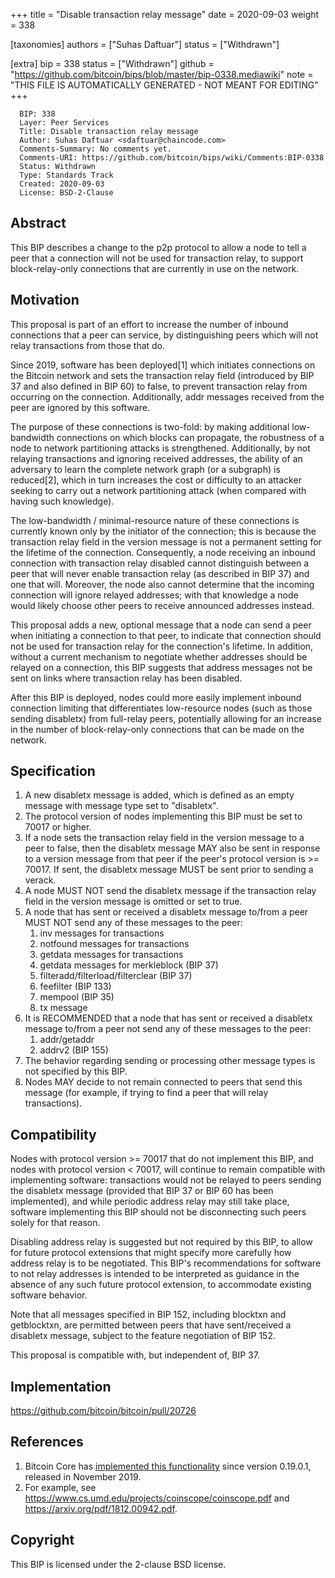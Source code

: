 
+++
title = "Disable transaction relay message"
date = 2020-09-03
weight = 338

[taxonomies]
authors = ["Suhas Daftuar"]
status = ["Withdrawn"]

[extra]
bip = 338
status = ["Withdrawn"]
github = "https://github.com/bitcoin/bips/blob/master/bip-0338.mediawiki"
note = "THIS FILE IS AUTOMATICALLY GENERATED - NOT MEANT FOR EDITING"
+++

```
  BIP: 338
  Layer: Peer Services
  Title: Disable transaction relay message
  Author: Suhas Daftuar <sdaftuar@chaincode.com>
  Comments-Summary: No comments yet.
  Comments-URI: https://github.com/bitcoin/bips/wiki/Comments:BIP-0338
  Status: Withdrawn
  Type: Standards Track
  Created: 2020-09-03
  License: BSD-2-Clause
```

<h2>Abstract</h2>


This BIP describes a change to the p2p protocol to allow a node to tell a peer
that a connection will not be used for transaction relay, to support
block-relay-only connections that are currently in use on the network.

<h2>Motivation</h2>


This proposal is part of an effort to increase the number of inbound
connections that a peer can service, by distinguishing peers which will not
relay transactions from those that do.

Since 2019, software has been deployed[1] which initiates
connections on the Bitcoin network and sets the transaction relay field
(introduced by BIP 37 and also defined in BIP 60) to false, to prevent
transaction relay from occurring on the connection. Additionally, addr messages
received from the peer are ignored by this software.

The purpose of these connections is two-fold: by making additional
low-bandwidth connections on which blocks can propagate, the robustness of a
node to network partitioning attacks is strengthened.  Additionally, by not
relaying transactions and ignoring received addresses, the ability of an
adversary to learn the complete network graph (or a subgraph) is reduced[2],
which in turn increases the cost or difficulty to an attacker seeking to carry
out a network partitioning attack (when compared with having such knowledge).

The low-bandwidth / minimal-resource nature of these connections is currently
known only by the initiator of the connection; this is because the transaction
relay field in the version message is not a permanent setting for the lifetime
of the connection.  Consequently, a node receiving an inbound connection with
transaction relay disabled cannot distinguish between a peer that will never
enable transaction relay (as described in BIP 37) and one that will.  Moreover,
the node also cannot determine that the incoming connection will ignore relayed
addresses; with that knowledge a node would likely choose other peers to
receive announced addresses instead.

This proposal adds a new, optional message that a node can send a peer when
initiating a connection to that peer, to indicate that connection should not be
used for transaction relay for the connection's lifetime. In addition, without
a current mechanism to negotiate whether addresses should be relayed on a
connection, this BIP suggests that address messages not be sent on links where
transaction relay has been disabled.

After this BIP is deployed, nodes could more easily implement inbound
connection limiting that differentiates low-resource nodes (such as those
sending disabletx) from full-relay peers, potentially allowing for an increase
in the number of block-relay-only connections that can be made on the network.

<h2>Specification</h2>


1.  A new disabletx message is added, which is defined as an empty message with message type set to "disabletx".
1.  The protocol version of nodes implementing this BIP must be set to 70017 or higher.
1.  If a node sets the transaction relay field in the version message to a peer to false, then the disabletx message MAY also be sent in response to a version message from that peer if the peer's protocol version is >= 70017. If sent, the disabletx message MUST be sent prior to sending a verack.
1.  A node MUST NOT send the disabletx message if the transaction relay field in the version message is omitted or set to true.
1.  A node that has sent or received a disabletx message to/from a peer MUST NOT send any of these messages to the peer:
    1.  inv messages for transactions
    1.  notfound messages for transactions
    1.  getdata messages for transactions
    1.  getdata messages for merkleblock (BIP 37)
    1.  filteradd/filterload/filterclear (BIP 37)
    1.  feefilter (BIP 133)
    1.  mempool (BIP 35)
    1.  tx message
1.  It is RECOMMENDED that a node that has sent or received a disabletx message to/from a peer not send any of these messages to the peer:
    1.  addr/getaddr
    1.  addrv2 (BIP 155)
1.  The behavior regarding sending or processing other message types is not specified by this BIP.
1.  Nodes MAY decide to not remain connected to peers that send this message (for example, if trying to find a peer that will relay transactions).


<h2>Compatibility</h2>


Nodes with protocol version >= 70017 that do not implement this BIP, and nodes
with protocol version < 70017, will continue to remain compatible with
implementing software: transactions would not be relayed to peers sending the
disabletx message (provided that BIP 37 or BIP 60 has been implemented), and while
periodic address relay may still take place, software implementing this BIP
should not be disconnecting such peers solely for that reason.

Disabling address relay is suggested but not required by this BIP, to allow for
future protocol extensions that might specify more carefully how address relay
is to be negotiated. This BIP's recommendations for software to not relay
addresses is intended to be interpreted as guidance in the absence of any such
future protocol extension, to accommodate existing software behavior.

Note that all messages specified in BIP 152, including blocktxn and
getblocktxn, are permitted between peers that have sent/received a disabletx
message, subject to the feature negotiation of BIP 152.

This proposal is compatible with, but independent of, BIP 37.

<h2>Implementation</h2>


https://github.com/bitcoin/bitcoin/pull/20726

<h2>References</h2>


1.  Bitcoin Core has <a href="https://github.com/bitcoin/bitcoin/pull/15759" target="_blank">implemented this functionality</a> since version 0.19.0.1, released in November 2019.
1.  For example, see https://www.cs.umd.edu/projects/coinscope/coinscope.pdf and https://arxiv.org/pdf/1812.00942.pdf.


<h2>Copyright</h2>


This BIP is licensed under the 2-clause BSD license.

